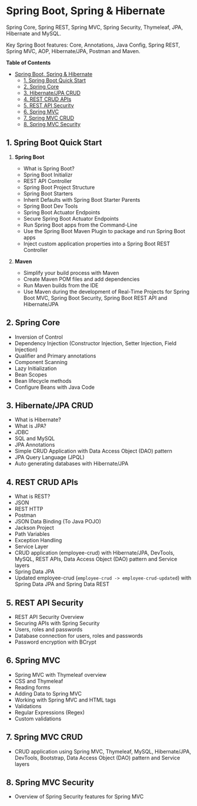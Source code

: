 # Spring Boot, Spring & Hibernate

Spring Core, Spring REST, Spring MVC, Spring Security, Thymeleaf, JPA, Hibernate and MySQL. 

Key Spring Boot features: Core, Annotations, Java Config, Spring REST, Spring MVC, AOP, Hibernate/JPA, Postman and Maven.

**Table of Contents**
- [Spring Boot, Spring \& Hibernate](#spring-boot-spring--hibernate)
  - [1. Spring Boot Quick Start](#1-spring-boot-quick-start)
  - [2. Spring Core](#2-spring-core)
  - [3. Hibernate/JPA CRUD](#3-hibernatejpa-crud)
  - [4. REST CRUD APIs](#4-rest-crud-apis)
  - [5. REST API Security](#5-rest-api-security)
  - [6. Spring MVC](#6-spring-mvc)
  - [7. Spring MVC CRUD](#7-spring-mvc-crud)
  - [8. Spring MVC Security](#8-spring-mvc-security)

## 1. Spring Boot Quick Start

   1. **Spring Boot**
   
         * What is Spring Boot?
         * Spring Boot Initializr
         * REST API Controller
         * Spring Boot Project Structure
         * Spring Boot Starters
         * Inherit Defaults with Spring Boot Starter Parents
         * Spring Boot Dev Tools
         * Spring Boot Actuator Endpoints
         * Secure Spring Boot Actuator Endpoints
         * Run Spring Boot apps from the Command-Line
         * Use the Spring Boot Maven Plugin to package and run Spring Boot apps
         * Inject custom application properties into a Spring Boot REST Controller

   2. **Maven**
   
         * Simplify your build process with Maven
         * Create Maven POM files and add dependencies
         * Run Maven builds from the IDE
         *  Use Maven during the development of Real-Time Projects for Spring Boot MVC, Spring Boot Security, Spring Boot REST API and Hibernate/JPA

## 2. Spring Core

   * Inversion of Control
   * Dependency Injection (Constructor Injection, Setter Injection, Field Injection)
   * Qualifier and Primary annotations
   * Component Scanning
   * Lazy Initialization
   * Bean Scopes
   * Bean lifecycle methods
   * Configure Beans with Java Code

## 3. Hibernate/JPA CRUD

   * What is Hibernate?
   * What is JPA?
   * JDBC
   * SQL and MySQL
   * JPA Annotations
   * Simple CRUD Application with Data Access Object (DAO) pattern
   * JPA Query Language (JPQL)
   * Auto generating databases with Hibernate/JPA

## 4. REST CRUD APIs

   * What is REST?
   * JSON
   * REST HTTP
   * Postman
   * JSON Data Binding (To Java POJO)
   * Jackson Project
   * Path Variables
   * Exception Handling
   * Service Layer
   * CRUD application (employee-crud) with Hibernate/JPA, DevTools, MySQL, REST APIs, Data Access Object (DAO) pattern and Service layers
   * Spring Data JPA
   * Updated employee-crud (`employee-crud -> employee-crud-updated`) with Spring Data JPA and Spring Data REST

## 5. REST API Security

   * REST API Security Overview
   * Securing APIs with Spring Security
   * Users, roles and passwords
   * Database connection for users, roles and passwords
   * Password encryption with BCrypt

## 6. Spring MVC

   * Spring MVC with Thymeleaf overview
   * CSS and Thymeleaf
   * Reading forms
   * Adding Data to Spring MVC
   * Working with Spring MVC and HTML tags
   * Validations
   * Regular Expressions (Regex)
   * Custom validations

## 7. Spring MVC CRUD

   * CRUD application using Spring MVC, Thymeleaf, MySQL, Hibernate/JPA, DevTools, Bootstrap, Data Access Object (DAO) pattern and Service layers

## 8. Spring MVC Security

   * Overview of Spring Security features for Spring MVC